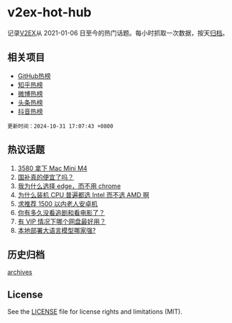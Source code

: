 # v2ex-hot-hub

 记录[V2EX](https://www.v2ex.com/)从 2021-01-06 日至今的热门话题。每小时抓取一次数据，按天[归档](archives)。
 
 ## 相关项目

- [GitHub热榜](https://github.com/it985/github-hot-hub)
- [知乎热榜](https://github.com/it985/zhihu-hot-hub)
- [微博热榜](https://github.com/it985/weibo-hot-hub)
- [头条热榜](https://github.com/it985/toutiao-hot-hub)
- [抖音热榜](https://github.com/it985/douyin-hot-hub)


 `更新时间：2024-10-31 17:07:43 +0800`

## 热议话题

1. [3580 拿下 Mac Mini M4](https://www.v2ex.com/t/1085195)
1. [国补真的便宜了吗？](https://www.v2ex.com/t/1085159)
1. [我为什么选择 edge，而不用 chrome](https://www.v2ex.com/t/1085007)
1. [为什么装机 CPU 普遍都选 Intel 而不选 AMD 啊](https://www.v2ex.com/t/1085194)
1. [求推荐 1500 以内老人安卓机](https://www.v2ex.com/t/1085073)
1. [你有多久没看追剧和看电影了？](https://www.v2ex.com/t/1085217)
1. [有 VIP 情况下哪个网盘最好用？](https://www.v2ex.com/t/1085185)
1. [本地部署大语言模型哪家强?](https://www.v2ex.com/t/1085037)

## 历史归档

[archives](archives)

## License

See the [LICENSE](LICENSE) file for license rights and limitations (MIT).
